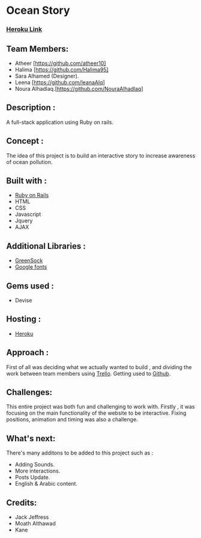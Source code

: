 # Ocean Story 


### [ Heroku Link](https://oceanstory.herokuapp.com/)

## Team Members:
- Atheer [https://github.com/atheer10]
- Halima [https://github.com/Halima95]
- Sara Alhamed (Designer).
- Leena [https://github.com/leanaAlq]
- Noura Alhadlaq.[https://github.com/NouraAlhadlaq]

## Description :

A full-stack application using Ruby on rails.

## Concept :

The idea of this project is to build an interactive story to increase awareness of ocean pollution.


## Built with :

- [Ruby on Rails](https://rubyonrails.org/)
- HTML
- CSS
- Javascript
- Jquery
- AJAX

## Additional Libraries :

- [GreenSock](https://greensock.com/timelinelite)
- [Google fonts](https://fonts.google.com/)

## Gems used :
- Devise

## Hosting :

- [Heroku](https://www.heroku.com/)


## Approach :

First of all was deciding what we actually wanted to build , and dividing the work between team members using [Trello](https://trello.com). Getting used to [Github](https://github.com). 

## Challenges:

This entire project was both fun and challenging to work with. Firstly , it was focusing on the main functionality of the website to be interactive. Fixing positions, animation and timing was also a challenge. 


## What's next:

There's many additons to be added to this project such as : 
- Adding Sounds.
- More interactions.
- Posts Update.
- English & Arabic content. 

## Credits:

- Jack Jeffress
- Moath Althawad
- Kane
